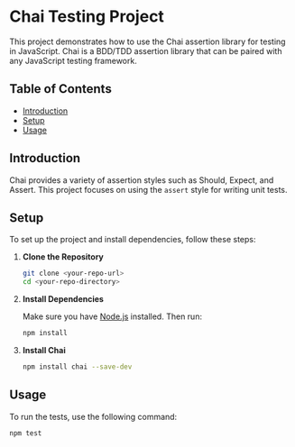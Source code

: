 # Chai Testing Project

This project demonstrates how to use the Chai assertion library for testing in JavaScript. Chai is a BDD/TDD assertion library that can be paired with any JavaScript testing framework.

## Table of Contents

- [Introduction](#introduction)
- [Setup](#setup)
- [Usage](#usage)


## Introduction

Chai provides a variety of assertion styles such as Should, Expect, and Assert. This project focuses on using the `assert` style for writing unit tests. 

## Setup

To set up the project and install dependencies, follow these steps:

1. **Clone the Repository**

    ```sh
    git clone <your-repo-url>
    cd <your-repo-directory>
    ```

2. **Install Dependencies**

    Make sure you have [Node.js](https://nodejs.org/) installed. Then run:

    ```sh
    npm install
    ```

3. **Install Chai**

    ```sh
    npm install chai --save-dev
    ```

## Usage

To run the tests, use the following command:

```sh
npm test

